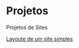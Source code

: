 # Projetos
 Projetos de Sites

<a href="https://jonathangosantos.github.io/Projetos/Layout-Site">Layoute de um site simples</a>